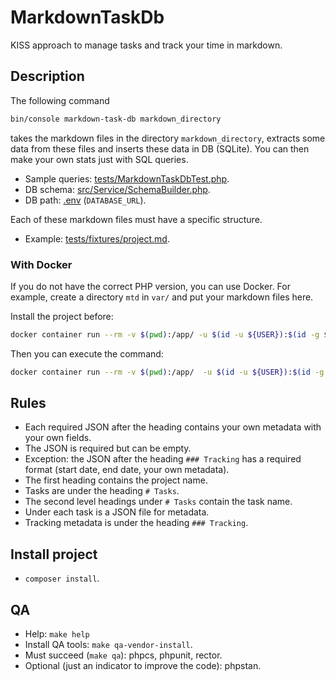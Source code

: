 # MarkdownTaskDb

KISS approach to manage tasks and track your time in markdown.

## Description

The following command

```sh
bin/console markdown-task-db markdown_directory
```

takes the markdown files in the directory `markdown_directory`, extracts some data from these files and inserts these data in DB (SQLite). You can then make your own stats just with SQL queries.

- Sample queries: [tests/MarkdownTaskDbTest.php](tests/MarkdownTaskDbTest.php).
- DB schema: [src/Service/SchemaBuilder.php](src/Service/SchemaBuilder.php).
- DB path: [.env](.env) (`DATABASE_URL`).

Each of these markdown files must have a specific structure.

- Example: [tests/fixtures/project.md](tests/fixtures/project.md).

### With Docker

If you do not have the correct PHP version, you can use Docker. For example, create a directory `mtd` in `var/` and put your markdown files here.

Install the project before:

```sh
docker container run --rm -v $(pwd):/app/ -u $(id -u ${USER}):$(id -g ${USER}) composer install

```

Then you can execute the command:

```sh
docker container run --rm -v $(pwd):/app/  -u $(id -u ${USER}):$(id -g ${USER}) php:8.4-cli /app/bin/console markdown-task-db /app/var/mtd/

```

## Rules

- Each required JSON after the heading contains your own metadata with your own fields.
- The JSON is required but can be empty.
- Exception: the JSON after the heading `### Tracking` has a required format (start date, end date, your own metadata).
- The first heading contains the project name.
- Tasks are under the heading `# Tasks`.
- The second level headings under `# Tasks` contain the task name.
- Under each task is a JSON file for metadata.
- Tracking metadata is under the heading `### Tracking`.

## Install project

- `composer install`.

## QA

- Help: `make help`
- Install QA tools: `make qa-vendor-install`.
- Must succeed (`make qa`): phpcs, phpunit, rector.
- Optional (just an indicator to improve the code): phpstan.
